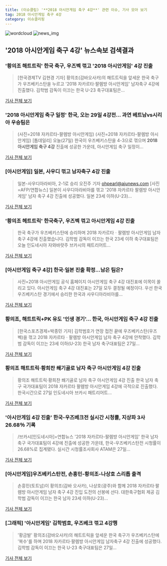 ```yaml
---
title: (이슈클립) '**2018 아시안게임 축구 4강**' 관련 이슈, 기사 모아 보기
tag: 2018 아시안게임 축구 4강
category: 이슈클리핑
---
```

![wordcloud](https://s3.ap-northeast-2.amazonaws.com/lyrics101-wordcloud/2018-08-27-1535378563.png)
![news_img](https://user-images.githubusercontent.com/42597476/44507050-1206f400-a6e4-11e8-8d98-7ffbfebb353f.png)
## **'**2018 아시안게임 축구 4강**'** 뉴스속보 검색결과
### '황의조 해트트릭' 한국 축구, 우즈벡 꺾고 '2018 아시안게임' 4강 진출

>[한국경제TV 김현경 기자] 황의조(감바오사카)의 해트트릭을 앞세운 한국 축구가 우즈베키스탄을 누르고 '2018 자카르타·팔렘방 아시안게임' 남자축구 4강에 진출했다. 김학범 감독이 이끄는 한국 U-23 축구대표팀은...

<a href="http://news.wowtv.co.kr/NewsCenter/News/Read?articleId=A201808270546&t=NN" target="_blank">기사 전체 보기</a>

### '2018 아시안게임 축구 일정' 한국, 오는 29일 4강전… 과연 베트남vs시리아 우승팀은

>(사진=2018 자카르타-팔렘방 아시안게임) (사진=2018 자카르타-팔렘방 아시안게임) [톱데일리] 오늘(27일) 한국이 우즈베키스탄을 4-3으로 꺾으며 **2018 아시안게임 축구 4강** 진출에 성공한 가운데, 아시안게임 축구 일정이...

<a href="http://www.topdaily.kr/news/articleView.html?idxno=54975" target="_blank">기사 전체 보기</a>

### [아시안게임] 일본, 사우디 꺾고 남자축구 4강 진출

>일본-사우디아라비아, 2-1로 승리 오진주 기자 ohpearl@ajunews.com [사진=AFP/연합뉴스] 일본이 사우디아라비아를 꺾고 '2018 자카르타 팔렘방 아시안게임' 남자 축구 4강 진출에 성공했다. 일본 23세 이하(U-23)...

<a href="http://www.ajunews.com/view/20180827213810267" target="_blank">기사 전체 보기</a>

### '황의조 헤트트릭' 한국축구, 우즈벡 꺾고 아시안게임 4강 진출

>한국 축구가 우즈베키스탄에 승리하며 2018 자카르타ㆍ팔렘방 아시안게임 남자축구 4강에 진출했습니다. 김학범 감독이 이끄는 한국 23세 이하 축구대표팀은 오늘 인도네시아 자와바랏주 브카시의 패트리어트...

<a href="http://news.bbsi.co.kr/news/articleView.html?idxno=895642" target="_blank">기사 전체 보기</a>

### [아시안게임 축구 4강] 한국·일본 진출 확정...남은 팀은?

>사진=2018 아시안게임 공식 홈페이지 아시안게임 축구 4강 대진표에 이목이 쏠리고 있다. 아시안게임 축구 4강 대진표는 27일 모두 결정될 예정이다. 우선 한국 우즈베키스탄 경기에서 승리한 한국과 사우디아라비아를...

<a href="http://www.gukjenews.com/news/articleView.html?idxno=981344" target="_blank">기사 전체 보기</a>

### 황의조, 해트트릭+PK 유도 '인생 경기'... 한국, 아시안게임 축구 4강 진출

>[한국스포츠경제=박종민 기자] 김학범호가 연장 접전 끝에 우즈베키스탄(우즈벡)을 꺾고 2018 자카르타ㆍ팔렘방 아시안게임 남자 축구 4강에 안착했다. 김학범 감독이 이끄는 23세 이하(U-23) 한국 남자 축구대표팀은 27일...

<a href="http://www.sporbiz.co.kr/news/articleView.html?idxno=266663" target="_blank">기사 전체 보기</a>

### 황의조 해트트릭·황희찬 쐐기골로 남자 축구 아시안게임 4강 진출

>황의조 해트트릭·황희찬 쐐기골로 남자 축구 아시안게임 4강 진출 한국 남자 축구 국가대표팀이 2018 자카르타 팔렘방 아시안게임 4강에 극적으로 진출했다. 한국시간으로 27일 인도네시아 브카시 패트리어트...

<a href="http://www.viva100.com/main/view.php?key=20180827010008474" target="_blank">기사 전체 보기</a>

### '아시안게임 4강 진출' 한국-우즈베크전 실시간 시청률, 지상파 3사 26.68％ 기록

>/브카시[인도네시아]=연합뉴스 '2018 자카르타-팔렘방 아시안게임' 한국 남자 축구 국가대표팀이 4강에 진출에 성공한 가운데, 한국-우즈베키스탄전 시청률이 26.68%로 집계됐다. 실시간 시청률조사회사 ATAM은 27일...

<a href="http://www.kyeongin.com/main/view.php?key=20180827010008722" target="_blank">기사 전체 보기</a>

### [아시안게임]우즈베키스탄전, 손흥민-황의조-나상호 스리톱 출격

>손흥민(토트넘)이 황의조(감바 오사카), 나상호(광주)와 함께 2018 자카르타·팔렘방 아시안게임 남자 축구 4강 진입 도전의 선봉에 선다. 대한축구협회 제공 김학범 감독이 이끄는 한국 남자 23세 이하(U-23)...

<a href="http://news.khan.co.kr/kh_news/khan_art_view.html?artid=201808271643001&code=980901" target="_blank">기사 전체 보기</a>

### [그래픽] '아시안게임' 김학범호, 우즈베크 꺾고 4강행

>'황금발' 황의조(감바오사카)의 해트트릭을 앞세운 한국 축구가 우즈베키스탄에 '복수'를 하며 2018 자카르타·팔렘방 아시안게임 남자축구 4강 진출에 성공했다. 김학범 감독이 이끄는 한국 U-23 축구대표팀은 27일...

<a href="http://app.yonhapnews.co.kr/YNA/Basic/SNS/r.aspx?c=GYH20180827002000044&did=1363m" target="_blank">기사 전체 보기</a>


